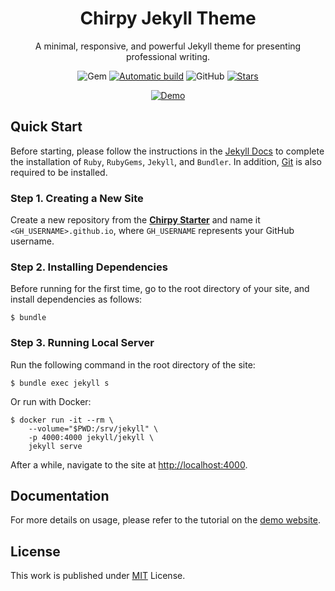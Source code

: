 <div align="center">

  # Chirpy Jekyll Theme

  A minimal, responsive, and powerful Jekyll theme for presenting professional writing.

  ![Gem](https://img.shields.io/gem/v/jekyll-theme-chirpy)
  [![Automatic build](https://github.com/isntma/isntma.github.io/actions/workflows/pages-deploy.yml/badge.svg?branch=main&event=push)](https://github.com/isntma/isntma.github.io/actions/workflows/pages-deploy.yml)
  ![GitHub](https://img.shields.io/github/license/isntma/isntma.github.io)
  [![Stars](https://img.shields.io/github/stars/isntma/isntma.github.io)](https://github.com/isntma/isntma.github.io/stargazers)
  
  [![Demo](https://raw.githubusercontent.com/cotes2020/chirpy-images/main/commons/devices-mockup.png)](https://cotes2020.github.io/chirpy-demo)

</div>

## Quick Start

Before starting, please follow the instructions in the [Jekyll Docs](https://jekyllrb.com/docs/installation/) to complete the installation of `Ruby`, `RubyGems`, `Jekyll`, and `Bundler`. In addition, [Git](https://git-scm.com/) is also required to be installed.

### Step 1. Creating a New Site

Create a new repository from the [**Chirpy Starter**](https://github.com/cotes2020/chirpy-starter/generate) and name it `<GH_USERNAME>.github.io`, where `GH_USERNAME` represents your GitHub username.

### Step 2. Installing Dependencies

Before running for the first time, go to the root directory of your site, and install dependencies as follows:

```console
$ bundle
```

### Step 3. Running Local Server

Run the following command in the root directory of the site:

```console
$ bundle exec jekyll s
```

Or run with Docker:

```console
$ docker run -it --rm \
    --volume="$PWD:/srv/jekyll" \
    -p 4000:4000 jekyll/jekyll \
    jekyll serve
```

After a while, navigate to the site at <http://localhost:4000>.

## Documentation

For more details on usage, please refer to the tutorial on the [demo website](https://cotes2020.github.io/chirpy-demo/).

## License

This work is published under [MIT](https://github.com/isntma/isntma.github.io/blob/main/LICENSE) License.
